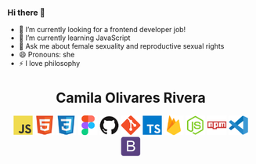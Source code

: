 ### Hi there 👋

- 🔭 I’m currently looking for a frontend developer job!
- 🌱 I’m currently learning JavaScript
- 💬 Ask me about female sexuality and reproductive sexual rights
- 😄 Pronouns: she
- ⚡ I love philosophy 



<h1 align="center">Camila Olivares Rivera</h1>



<p align="center">
    <a> <img src="https://raw.githubusercontent.com/BitzyG/BitzyG/3f9e5eec0cb421062fbb96e567d91e99267f3368/javascript.svg" width="40" height="40"/> </a>
    <a> <img src="https://raw.githubusercontent.com/BitzyG/BitzyG/3f9e5eec0cb421062fbb96e567d91e99267f3368/html5.svg" width="40" height="40"/> </a>
    <a> <img src="https://raw.githubusercontent.com/BitzyG/BitzyG/3f9e5eec0cb421062fbb96e567d91e99267f3368/css3.svg" width="40" height="40"/> </a>
    <a> <img src="https://raw.githubusercontent.com/BitzyG/BitzyG/3f9e5eec0cb421062fbb96e567d91e99267f3368/figma.svg" width="40" height="40"/> </a>    
    <a> <img src="https://raw.githubusercontent.com/BitzyG/BitzyG/3f9e5eec0cb421062fbb96e567d91e99267f3368/github.svg" width="40" height="40"/> </a>
    <a> <img src="https://raw.githubusercontent.com/BitzyG/BitzyG/3f9e5eec0cb421062fbb96e567d91e99267f3368/git.svg" width="40" height="40"/> </a>    
    <a> <img src="https://raw.githubusercontent.com/BitzyG/BitzyG/3f9e5eec0cb421062fbb96e567d91e99267f3368/typescript.svg" width="40" height="40"/> </a>    
    <a> <img src="https://raw.githubusercontent.com/BitzyG/BitzyG/3f9e5eec0cb421062fbb96e567d91e99267f3368/firebase.svg" width="40" height="40"/> </a>
    <a> <img src="https://raw.githubusercontent.com/BitzyG/BitzyG/3f9e5eec0cb421062fbb96e567d91e99267f3368/nodejs.svg" width="40" height="40"/> </a>
    <a> <img src="https://raw.githubusercontent.com/BitzyG/BitzyG/3f9e5eec0cb421062fbb96e567d91e99267f3368/npm.svg" width="40" height="40"/> </a>
    <a> <img src="https://raw.githubusercontent.com/BitzyG/BitzyG/3f9e5eec0cb421062fbb96e567d91e99267f3368/vscode.svg" width="40" height="40"/> </a>
    <a> <img src="https://raw.githubusercontent.com/BitzyG/BitzyG/3f9e5eec0cb421062fbb96e567d91e99267f3368/bootstrap.svg" width="40" height="40"/></a>    
 </p>
 




